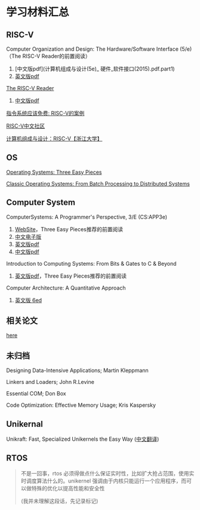 # 学习材料汇总

## RISC-V

Computer Organization and Design: The Hardware/Software Interface (5/e)（The RISC-V Reader的前置阅读）

1.  [中文版pdf](计算机组成与设计(5e)_ 硬件_软件接口(2015).pdf.part1)
2.  [英文版pdf](Computer_Organization_and_Design_Fifth_Edition_The_Hardware_Software_Interface.pdf)

[The RISC-V Reader](http://www.riscvbook.com/)

1.  [中文版pdf](RISC-V-Reader-Chinese-v2p1.pdf) 

[指令系统应该免费: RISC-V的案例](https://www.risc-v1.com/thread-626-1-1.html) 

[RISC-V中文社区](https://www.risc-v1.com/RISCV.htm) 

[计算机组成与设计：RISC-V【浙江大学】](https://www.bilibili.com/video/BV1tz411z7GN?p=1&vd_source=b9d717895f96b446904b871f41330bb5)

## OS

[Operating Systems: Three Easy Pieces](https://pages.cs.wisc.edu/~remzi/OSTEP/)

[Classic Operating Systems: From Batch Processing to Distributed Systems](Classic_Operating_Systems_From_Batch_Processing_To_Distributed_Systems.pdf)

## Computer System

ComputerSystems: A Programmer's Perspective, 3/E (CS:APP3e)

1. [WebSite](https://csapp.cs.cmu.edu/)，Three Easy Pieces推荐的前置阅读
2. [中文电子版](https://hansimov.gitbook.io/csapp/)
3. [英文版pdf](Computer_Systems_A_Programmers_Perspective,3rd.pdf)
4. [中文版pdf](深入理解计算机系统.pdf)

Introduction to Computing Systems: From Bits & Gates to C & Beyond

1. [英文版pdf](Introduction_to_Computing_Systems_From_Bits_&_Gates_to_C_C++&Beyond,3rd.pdf)，Three Easy Pieces推荐的前置阅读

Computer Architecture: A Quantitative Approach

1.   [英文版 6ed](A_Computer_architecture,a_quantitative_approach(6ed).pdf) 

## 相关论文

[here](https://github.com/chyyuu/aos_course_info/blob/master/readinglist.md)

## 未归档

Designing Data-Intensive Applications; Martin Kleppmann

Linkers and Loaders; John R.Levine

Essential COM; Don Box

Code Optimization: Effective Memory Usage; Kris Kaspersky

## Unikernal

Unikraft: Fast, Specialized Unikernels the Easy Way ([中文翻译](https://github.com/YdrMaster/notebook/blob/main/translation/20220923-unikraft.md))

## RTOS

>   不是一回事，rtos 必须得做点什么保证实时性，比如扩大抢占范围，使用实时调度算法什么的。unikernel 强调由于内核只能运行一个应用程序，而可以做特殊的优化以提高性能和安全性
>
>   (我并未理解这段话，先记录标记)